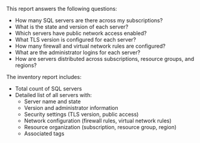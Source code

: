 This report answers the following questions:

- How many SQL servers are there across my subscriptions?
- What is the state and version of each server?
- Which servers have public network access enabled?
- What TLS version is configured for each server?
- How many firewall and virtual network rules are configured?
- What are the administrator logins for each server?
- How are servers distributed across subscriptions, resource groups, and regions?

The inventory report includes:

- Total count of SQL servers
- Detailed list of all servers with:
  - Server name and state
  - Version and administrator information
  - Security settings (TLS version, public access)
  - Network configuration (firewall rules, virtual network rules)
  - Resource organization (subscription, resource group, region)
  - Associated tags 